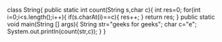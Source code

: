 class String{
public static int count(String s,char c){
int res=0;
for(int i=0;i<s.length();i++){
if(s.charAt(i)==c){
res++;
}
return res;
}
public static void main(String [] args){
String str="geeks for geeks";
char c="e";
System.out.println(count(str,c));
}
}
